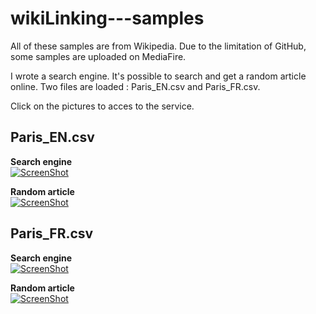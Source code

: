 # wikiLinking---samples

All of these samples are from Wikipedia.
Due to the limitation of GitHub, some samples are uploaded on MediaFire.

I wrote a search engine. It's possible to search and get a random article online. Two files are loaded : Paris_EN.csv and Paris_FR.csv.

Click on the pictures to acces to the service.

## Paris_EN.csv

**Search engine**<br>
[![ScreenShot](http://ip93.ip-5-196-190.eu/img/searchEN.png)](http://ip93.ip-5-196-190.eu/Paris_EN/search.html)<br>

**Random article**<br>
[![ScreenShot](http://ip93.ip-5-196-190.eu/img/randomEN.png)](http://ip93.ip-5-196-190.eu/Paris_EN/random.html)<br>

## Paris_FR.csv

**Search engine**<br>
[![ScreenShot](http://ip93.ip-5-196-190.eu/img/searchFR.png)](http://ip93.ip-5-196-190.eu/Paris_FR/search.html)<br>

**Random article**<br>
[![ScreenShot](http://ip93.ip-5-196-190.eu/img/randomFR.png)](http://ip93.ip-5-196-190.eu/Paris_FR/random.html)<br>

